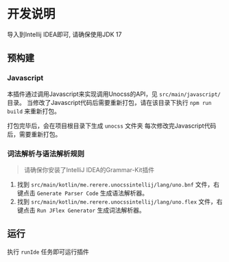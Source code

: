 # 开发说明
导入到Intellij IDEA即可, 请确保使用JDK 17

## 预构建
### Javascript
本插件通过调用Javascript来实现调用Unocss的API，见 `src/main/javascript/` 目录。
当修改了Javascript代码后需要重新打包，请在该目录下执行 `npm run build` 来重新打包。

打包完毕后，会在项目根目录下生成 `unocss` 文件夹
每次修改完Javascript代码后，需要重新打包。

### 词法解析与语法解析规则
> 请确保你安装了IntelliJ IDEA的Grammar-Kit插件
1. 找到 `src/main/kotlin/me.rerere.unocssintellij/lang/uno.bnf` 文件，右键点击 `Generate Parser Code` 生成语法解析器。
2. 找到 `src/main/kotlin/me.rerere.unocssintellij/lang/uno.flex` 文件，右键点击 `Run JFlex Generator` 生成词法解析器。

## 运行
执行 `runIde` 任务即可运行插件
